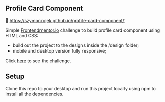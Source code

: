 
## Profile Card Component

🎥 https://szymonrojek.github.io/profile-card-component/

Simple [Frontendmentor.io](https://www.frontendmentor.io/dashboard) challenge to build profile card component using HTML and CSS:
* build out the project to the designs inside the /design folder;
* mobile and desktop version fully responsive;

Click [here](https://www.frontendmentor.io/challenges/profile-card-component-cfArpWshJ) to see the challenge.

## Setup
Clone this repo to your desktop and run this project locally using npm to install all the dependencies.